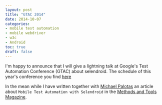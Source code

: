```yaml
---
layout: post
title: "GTAC 2014"
date: 2014-10-07
categories:
- mobile test automation
- mobile webdriver
- w3c
- Android
toc: true
draft: false
---
```


I'm happy to announce that I will give a lightning talk at Google's Test Automation Conference (GTAC) about selendroid.
The schedule of this year's conference you find [here](https://developers.google.com/google-test-automation-conference/2014/schedule)

In the mean while I have written together with [Michael Palotas](https://twitter.com/michael_palotas) an article about `Mobile Test Automation with Selendroid` in the [Methods and Tools Magazine](http://www.methodsandtools.com/tools/selendroid.php).
